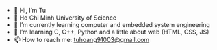- 👋 Hi, I’m Tu
- 💞️ Ho Chi Minh University of Science
- 🌱 I’m currently learning computer and embedded system engineering
- 💞️ I’m learning C, C++, Python and a little about web (HTML, CSS, JS)
- 📫 How to reach me: tuhoang91003@gmail.com

<!---
HoangTu910/HoangTu910 is a ✨ special ✨ repository because its `README.md` (this file) appears on your GitHub profile.
You can click the Preview link to take a look at your changes.
--->
